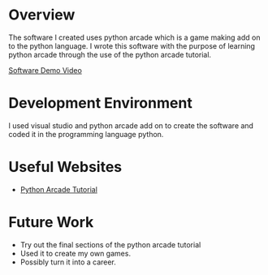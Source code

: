 # Overview

The software I created uses python arcade which is a game making add on to the python language. I wrote this software with the purpose of learning python arcade through the use of the python arcade tutorial.

[Software Demo Video](https://youtu.be/d6neoGx2N2M)

# Development Environment

I used visual studio and python arcade add on to create the software and coded it in the programming language python.

# Useful Websites

* [Python Arcade Tutorial](https://api.arcade.academy/en/latest/examples/platform_tutorial/index.html)

# Future Work

* Try out the final sections of the python arcade tutorial
* Used it to create my own games.
* Possibly turn it into a career.
